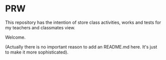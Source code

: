 # PRW
This repository has the intention of store class activities, works and tests for my teachers and classmates view.

Welcome. 

(Actually there is no important reason to add an README.md here. It's just to make it more sophisticated).